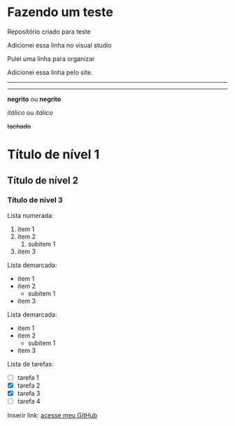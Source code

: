 # Fazendo um teste
 Repositório criado para teste
 
 Adicionei essa linha no visual studio

 Pulei uma linha para organizar

Adicionei essa linha pelo site.

---
***

**negrito** ou __negrito__

*itálico* ou _itálico_

~~tachado~~ 
	
# Título de nível 1
## Título de nível 2
### Título de nível 3


Lista numerada:
1. item 1
2. item 2
   1. subitem 1
3. item 3

Lista demarcada:
* item 1
* item 2
   * subitem 1
* item 3

Lista demarcada:
- item 1
- item 2
   - subitem 1
- item 3

Lista de tarefas:
- [ ] tarefa 1
- [x] tarefa 2
- [x] tarefa 3
- [ ] tarefa 4

Inserir link:
[acesse meu GitHub](https://github.com/sousalorena)
